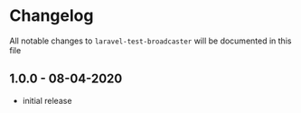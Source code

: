 # Changelog

All notable changes to `laravel-test-broadcaster` will be documented in this file

## 1.0.0 - 08-04-2020

- initial release
